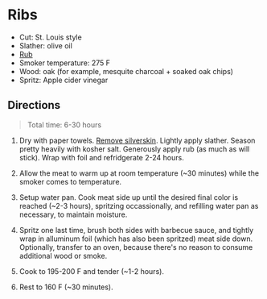 Ribs
====

* Cut: St. Louis style
* Slather: olive oil
* [Rub](https://github.com/dolph/recipes/blob/master/barbecue/pork-rub.md)
* Smoker temperature: 275 F
* Wood: oak (for example, mesquite charcoal + soaked oak chips)
* Spritz: Apple cider vinegar

Directions
----------

> Total time: 6-30 hours

1. Dry with paper towels. [Remove silverskin](http://www.finecooking.com/article/how-to-remove-silverskin-from-ribs). Lightly apply slather. Season pretty heavily with kosher salt. Generously apply rub (as much as will stick). Wrap with foil and refridgerate 2-24 hours.

1. Allow the meat to warm up at room temperature (~30 minutes) while the smoker comes to temperature.

1. Setup water pan. Cook meat side up until the desired final color is reached (~2-3 hours), spritzing occassionally, and refilling water pan as necessary, to maintain moisture.

1. Spritz one last time, brush both sides with barbecue sauce, and tightly wrap in alluminum foil (which has also been spritzed) meat side down. Optionally, transfer to an oven, because there's no reason to consume additional wood or smoke.

1. Cook to 195-200 F and tender (~1-2 hours).

1. Rest to 160 F (~30 minutes).
